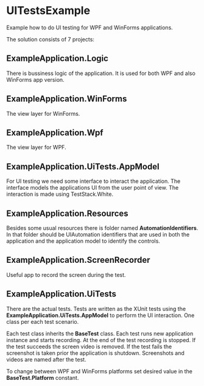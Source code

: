 # UITestsExample
Example how to do UI testing for WPF and WinForms applications.

The solution consists of 7 projects:

ExampleApplication.Logic
------------------------
There is bussiness logic of the application. It is used for both WPF and also WinForms app version.

ExampleApplication.WinForms
---------------------------
The view layer for WinForms.

ExampleApplication.Wpf
---------------------------
The view layer for WPF.

ExampleApplication.UiTests.AppModel
-----------------------------------
For UI testing we need some interface to interact the application. The interface models the applications UI from the user point of view. The interaction is made using TestStack.White.

ExampleApplication.Resources
----------------------------
Besides some usual resources there is folder named <b>AutomationIdentifiers</b>. In that folder should be UIAutomation identifiers that are used in both the application and the application model to identify the controls.

ExampleApplication.ScreenRecorder
---------------------------------
Useful app to record the screen during the test.

ExampleApplication.UiTests
--------------------------
There are the actual tests. Tests are written as the XUnit tests using the <b>ExampleApplication.UiTests.AppModel</b> to perform the UI interaction. One class per each test scenario.

Each test class inherits the <b>BaseTest</b> class. Each test runs new application instance and starts recording. At the end of the test recording is stopped. If the test succeeds the screen video is removed. If the test fails the screenshot is taken prior the application is shutdown. Screenshots and videos are named after the test.

To change between WPF and WinForms platforms set desired value in the <b>BaseTest.Platform</b> constant.
